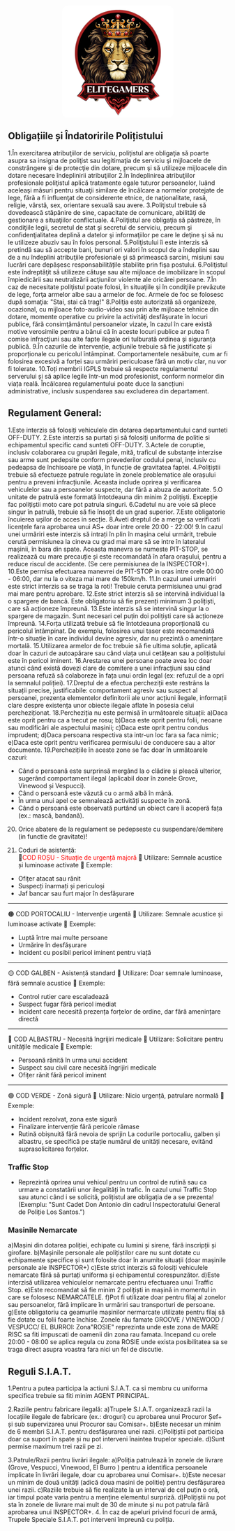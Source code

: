 <img src="../public/elitegamers.png" alt="pozaRegulament" width="256" height="256" style="display: block; margin: 0px auto; border-radius: 1%; border-radius: 5%;">

## Obligațiile și Îndatoririle Polițistului
1.În exercitarea atribuţiilor de serviciu, poliţistul are obligaţia să poarte asupra sa insigna de poliţist sau legitimaţia de serviciu şi mijloacele de constrângere şi de protecţie din dotare, precum şi să utilizeze mijloacele din dotare necesare îndeplinirii atribuţiilor
2.În îndeplinirea atribuţiilor profesionale poliţistul aplică tratamente egale tuturor persoanelor, luând aceleaşi măsuri pentru situaţii similare de încălcare a normelor protejate de lege, fără a fi influenţat de considerente etnice, de naţionalitate, rasă, religie, vârstă, sex, orientare sexuală sau avere.
3.Poliţistul trebuie să dovedească stăpânire de sine, capacitate de comunicare, abilităţi de gestionare a situaţiilor conflictuale.
4.Poliţistul are obligaţia să păstreze, în condiţiile legii, secretul de stat şi secretul de serviciu, precum şi confidenţialitatea deplină a datelor şi informaţiilor pe care le deţine şi să nu le utilizeze abuziv sau în folos personal.
5.Poliţistului îi este interzis să pretindă sau să accepte bani, bunuri ori valori în scopul de a îndeplini sau de a nu îndeplini atribuţiile profesionale şi să primească sarcini, misiuni sau lucrări care depășesc responsabilitățile stabilite prin fişa postului.
6.Poliţistul este îndreptăţit să utilizeze cătuşe sau alte mijloace de imobilizare în scopul împiedicării sau neutralizării acţiunilor violente ale oricărei persoane.
7.În caz de necesitate poliţistul poate folosi, în situaţiile şi în condiţiile prevăzute de lege, forţa armelor albe sau a armelor de foc. Armele de foc se folosesc după somaţia: "Stai, stai că trag!"
8.Poliţia este autorizată să organizeze, ocazional, cu mijloace foto-audio-video sau prin alte mijloace tehnice din dotare, momente operative cu privire la activităţi desfăşurate în locuri publice, fără consimţământul persoanelor vizate, în cazul în care există motive verosimile pentru a bănui că în aceste locuri publice ar putea fi comise infracţiuni sau alte fapte ilegale ori tulburată ordinea şi siguranţa publică.
9.În cazurile de intervenție, acțiunile trebuie să fie justificate și proporționale cu pericolul întâmpinat. Comportamentele nesăbuite, cum ar fi folosirea excesivă a forței sau urmăriri periculoase fără un motiv clar, nu vor fi tolerate.
10.Toți membrii IGPLS trebuie să respecte regulamentul serverului și să aplice legile într-un mod profesionist, conform normelor din viața reală. Încălcarea regulamentului poate duce la sancțiuni administrative, inclusiv suspendarea sau excluderea din departament.

## Regulament General: 
1.Este interzis să folosiți vehiculele din dotarea departamentului cand sunteti OFF-DUTY.
2.Este interzis sa purtati și să folosiți uniforma de politie si echipamentul specific cand sunteti OFF-DUTY.
3.Actele de coruptie, inclusiv colaborarea cu grupări ilegale, mită, traficul de substanțe interzise sau arme sunt pedepsite conform prevederilor codului penal, inclusiv cu pedeapsa de închisoare pe viață, în funcție de gravitatea faptei.
4.Polițiștii trebuie să efectueze patrule regulate în zonele problematice ale orașului pentru a preveni infracțiunile. Aceasta include oprirea și verificarea vehiculelor sau a persoanelor suspecte, dar fără a abuza de autoritate.
5.O unitate de patrulă este formată întotdeauna din minim 2 polițiști. Excepție fac polițiștii moto care pot patrula singuri.
6.Cadetul nu are voie să plece singur în patrulă, trebuie să fie însoțit de un grad superior.
7.Este obligatorie încuierea ușilor de acces in secție.
8.Aveti dreptul de a merge sa verificati licențele fara aprobarea unui AS+ doar intre orele 20:00 - 22:00!
9.In cazul unei urmăriri este interzis să intrați în plin în mașina celui urmărit, trebuie cerută permisiunea la cineva cu grad mai mare să se intre în lateralul mașinii, în bara din spate. Aceasta manevra se numeste PIT-STOP, se realizează cu mare precauție și este recomandată în afara orașului, pentru a reduce riscul de accidente. (Se cere permisiunea de la INSPECTOR+).
10.Este permisa efectuarea manevrei de PIT-STOP in oras intre orele 00:00 - 06:00, dar nu la o viteza mai mare de 150km/h.
11.In cazul unei urmariri este strict interzis sa se traga la roti! Trebuie ceruta permisiunea unui grad mai mare pentru aprobare.
12.Este strict interzis să se intervină individual la o spargere de bancă. Este obligatoriu să fie prezenți minimum 3 polițiști, care să acționeze împreună.
13.Este interzis să se intervină singur la o spargere de magazin. Sunt necesari cel puțin doi polițiști care să acționeze împreună.
14.Forța utilizată trebuie să fie întotdeauna proporțională cu pericolul întâmpinat. De exemplu, folosirea unui taser este recomandată într-o situație în care individul devine agresiv, dar nu prezintă o amenințare mortală.
15.Utilizarea armelor de foc trebuie să fie ultima soluție, aplicată doar în cazuri de autoapărare sau când viața unui cetățean sau a polițistului este în pericol iminent.
16.Arestarea unei persoane poate avea loc doar atunci când există dovezi clare de comitere a unei infracțiuni sau când persoana refuză să colaboreze în fața unui ordin legal (ex: refuzul de a opri la semnalul poliției).
17.Dreptul de a efectua percheziții este restrâns la situații precise, justificabile: comportament agresiv sau suspect al persoanei, prezența elementelor definitorii ale unor acțiuni ilegale, informații clare despre existența unor obiecte ilegale aflate în posesia celui percheziționat. 
18.Percheziția nu este permisă în următoarele situații:
a)Daca este oprit pentru ca a trecut pe rosu;
b)Daca este oprit pentru folii, neoane sau modificări ale aspectului mașinii;
c)Daca este oprit pentru condus imprudent;
d)Daca persoana respectiva sta intr-un loc fara sa faca nimic;
e)Daca este oprit pentru verificarea permisului de conducere sau a altor documente.
19.Perchezițiile în aceste zone se  fac doar în următoarele cazuri:
- Când o persoană este surprinsă mergând la o clădire și pleacă ulterior, sugerând comportament ilegal (aplicabil doar în zonele Grove, Vinewood și Vespucci).
- Când o persoană este văzută cu o armă albă în mână.
- În urma unui apel ce semnalează activități suspecte în zonă.
- Când o persoană este observată purtând un obiect care îi acoperă fața (ex.: mască, bandană).
20. Orice abatere de la regulament se pedepseste cu suspendare/demitere (in functie de gravitate)!

21. Coduri de asistență:  
🔴<span style="color: red;">COD ROȘU - Situație de urgență majoră</span>
🔹 Utilizare: Semnale acustice și luminoase activate
🔹 Exemple:
- Ofițer atacat sau rănit
- Suspecți înarmați și periculoși
- Jaf bancar sau furt major în desfășurare
________________________________________
🟠 COD PORTOCALIU - Intervenție urgentă
🔹 Utilizare: Semnale acustice și luminoase activate
🔹 Exemple:
- Luptă între mai multe persoane
- Urmărire în desfășurare
- Incident cu posibil pericol iminent pentru viață
________________________________________
🟡 COD GALBEN - Asistență standard
🔹 Utilizare: Doar semnale luminoase, fără semnale acustice
🔹 Exemple:
- Control rutier care escaladează
- Suspect fugar fără pericol imediat
- Incident care necesită prezența forțelor de ordine, dar fără amenințare directă
________________________________________
🔵 COD ALBASTRU - Necesită îngrijiri medicale
🔹 Utilizare: Solicitare pentru unitățile medicale
🔹 Exemple:
- Persoană rănită în urma unui accident
- Suspect sau civil care necesită îngrijiri medicale
- Ofițer rănit fără pericol iminent
________________________________________
🟢 COD VERDE - Zonă sigură
🔹 Utilizare: Nicio urgență, patrulare normală
🔹 Exemple:
- Incident rezolvat, zona este sigură
- Finalizare intervenție fără pericole rămase
- Rutină obișnuită fără nevoia de sprijin
La codurile portocaliu, galben și albastru, se specifică pe stație numărul de unități necesare, evitând suprasolicitarea forțelor.

### Traffic Stop
- Reprezintă oprirea unui vehicul pentru un control de rutină sau ca urmare a constatării unor ilegalități în trafic.
În cazul unui Traffic Stop sau atunci când i se solicită, polițistul are obligația de a se prezenta! (Exemplu: "Sunt Cadet Don Antonio din cadrul Inspectoratului General de Poliție Los Santos.”)

### Masinile Nemarcate
a)Mașini din dotarea poliției, echipate cu lumini și sirene, fără inscripții și girofare.
b)Mașinile personale ale polițiștilor care nu sunt dotate cu echipamente specifice și sunt folosite doar în anumite situații (doar mașinile personale ale INSPECTOR+)
c)Este strict interzis să folosiți vehiculele nemarcate fără să purtați uniforma și echipamentul corespunzător.
d)Este interzisă utilizarea vehiculelor nemarcate pentru efectuarea unui Traffic Stop.
e)Este recomandat să fie minim 2 polițiști in mașină in momentul in care se folosesc NEMARCATELE. 
f)Pot fi utilizate doar pentru filaj al zonelor sau persoanelor, fără implicare în urmăriri sau transporturi de persoane.
g)Este obligatoriu ca geamurile mașinilor nermarcate utilizate pentru filaj să fie dotate cu folii foarte închise.
Zonele rău famate GROOVE / VINEWOOD / VESPUCC/ EL BURROI:
Zona"ROSIE" reprezinta unde este zona de MARE RISC sa fiti impuscati de oamenii din zona rau famata.
Incepand cu orele 20:00 - 08:00 se aplica regula cu zona ROSIE unde exista posibilitatea sa se traga direct asupra voastra fara nici un fel de discutie.


## Reguli S.I.A.T.

1.Pentru a putea participa la actiuni S.I.A.T. ca si membru cu uniforma specifica trebuie sa fiti minim AGENT PRINCIPAL.

2.Raziile pentru fabricare ilegală:
a)Trupele S.I.A.T. organizează razii la locațiile ilegale de fabricare (ex.: droguri) cu aprobarea unui Procuror Șef+ și sub supervizarea unui Procuror sau Comisar+.
b)Este necesar un minim de 6 membri S.I.A.T. pentru desfășurarea unei razii.
c)Polițiștii pot participa doar ca suport în spate și nu pot interveni înaintea trupelor speciale.
d)Sunt permise maximum trei razii pe zi.

3.Patrule/Razii pentru livrări ilegale:
a)Poliția patrulează în zonele de livrare (Grove, Vespucci, Vinewood, El Burro ) pentru a identifica persoanele implicate în livrări ilegale, doar cu aprobarea unui Comisar+.
b)Este necesar un minim de două unități (adică doua masini de politie) pentru desfășurarea unei razii. 
c)Raziile trebuie să fie realizate la un interval de cel puțin o oră, iar timpul poate varia pentru a menține elementul surpriză.
d)Polițiștii nu pot sta în zonele de livrare mai mult de 30 de minute și nu pot patrula fără aprobarea unui INSPECTOR+.
4. În caz de apeluri privind focuri de armă, Trupele Speciale S.I.A.T. pot interveni împreună cu poliția.

